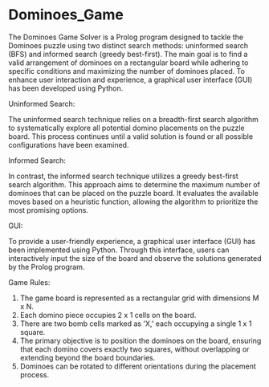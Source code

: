# Dominoes_Game
The Dominoes Game Solver is a Prolog program designed to tackle the Dominoes puzzle using two distinct search methods: uninformed search (BFS) and informed search (greedy best-first). The main goal is to find a valid arrangement of dominoes on a rectangular board while adhering to specific conditions and maximizing the number of dominoes placed. To enhance user interaction and experience, a graphical user interface (GUI) has been developed using Python.

Uninformed Search:

The uninformed search technique relies on a breadth-first search algorithm to systematically explore all potential domino placements on the puzzle board. This process continues until a valid solution is found or all possible configurations have been examined.

Informed Search:

In contrast, the informed search technique utilizes a greedy best-first search algorithm. This approach aims to determine the maximum number of dominoes that can be placed on the puzzle board. It evaluates the available moves based on a heuristic function, allowing the algorithm to prioritize the most promising options.

GUI:

To provide a user-friendly experience, a graphical user interface (GUI) has been implemented using Python. Through this interface, users can interactively input the size of the board and observe the solutions generated by the Prolog program.

Game Rules:

1. The game board is represented as a rectangular grid with dimensions M x N.
2. Each domino piece occupies 2 x 1 cells on the board.
3. There are two bomb cells marked as 'X,' each occupying a single 1 x 1 square.
4. The primary objective is to position the dominoes on the board, ensuring that each domino covers exactly two squares, without overlapping or extending beyond the board boundaries.
5. Dominoes can be rotated to different orientations during the placement process.
